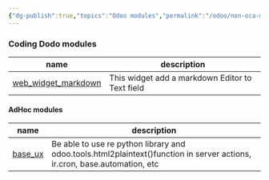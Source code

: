 ```yaml
---
{"dg-publish":true,"topics":"Odoo modules","permalink":"/odoo/non-oca-modules/usability/","dgPassFrontmatter":true}
---
```


### Coding Dodo modules
| name                                                                                | description                                     |
| ----------------------------------------------------------------------------------- | ----------------------------------------------- |
| [web_widget_markdown](https://github.com/Coding-Dodo/web_widget_markdown/tree/14.0) | This widget add a markdown Editor to Text field |

#### AdHoc modules

| name | description    |
| ---- | --- |
| [base_ux](https://github.com/ingadhoc/miscellaneous/tree/17.0/base_ux)     |  Be able to use re python library and odoo.tools.html2plaintext()function in server actions, ir.cron, base.automation, etc   |